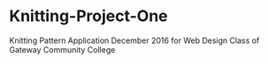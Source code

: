 # Knitting-Project-One
Knitting Pattern Application December 2016 for Web Design Class of Gateway Community College
